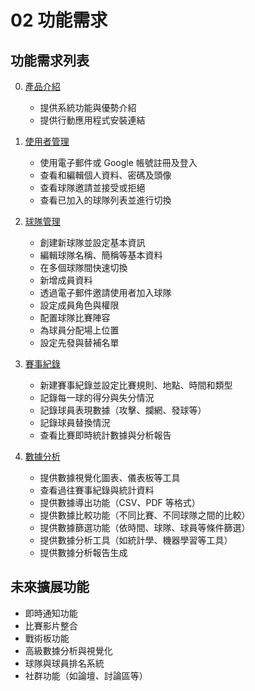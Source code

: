 # 02 功能需求

## 功能需求列表

0. [產品介紹](./02_functional_requirements/00_tw_product_page.md)

   - 提供系統功能與優勢介紹
   - 提供行動應用程式安裝連結

1. [使用者管理](./02_functional_requirements/01_tw_user_management.md)

   - 使用電子郵件或 Google 帳號註冊及登入
   - 查看和編輯個人資料、密碼及頭像
   - 查看球隊邀請並接受或拒絕
   - 查看已加入的球隊列表並進行切換

2. [球隊管理](./02_functional_requirements/02_tw_team_management.md)

   - 創建新球隊並設定基本資訊
   - 編輯球隊名稱、簡稱等基本資料
   - 在多個球隊間快速切換
   - 新增成員資料
   - 透過電子郵件邀請使用者加入球隊
   - 設定成員角色與權限
   - 配置球隊比賽陣容
   - 為球員分配場上位置
   - 設定先發與替補名單

3. [賽事紀錄](./02_functional_requirements/03_tw_match_record.md)

   - 新建賽事紀錄並設定比賽規則、地點、時間和類型
   - 記錄每一球的得分與失分情況
   - 記錄球員表現數據（攻擊、攔網、發球等）
   - 記錄球員替換情況
   - 查看比賽即時統計數據與分析報告

4. [數據分析](./02_functional_requirements/04_tw_data_analysis.md)

   - 提供數據視覺化圖表、儀表板等工具
   - 查看過往賽事紀錄與統計資料
   - 提供數據導出功能（CSV、PDF 等格式）
   - 提供數據比較功能（不同比賽、不同球隊之間的比較）
   - 提供數據篩選功能（依時間、球隊、球員等條件篩選）
   - 提供數據分析工具（如統計學、機器學習等工具）
   - 提供數據分析報告生成

## 未來擴展功能

- 即時通知功能
- 比賽影片整合
- 戰術板功能
- 高級數據分析與視覺化
- 球隊與球員排名系統
- 社群功能（如論壇、討論區等）
